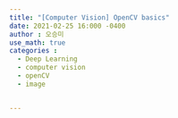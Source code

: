 ```yaml
---
title: "[Computer Vision] OpenCV basics"
date: 2021-02-25 16:000 -0400
author : 오승미
use_math: true
categories :
  - Deep Learning
  - computer vision
  - openCV
  - image


---
```


#   